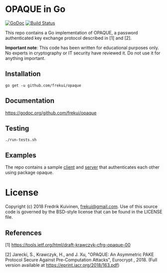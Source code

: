 # OPAQUE in Go

[![GoDoc](https://godoc.org/github.com/frekui/opaque?status.png)](https://godoc.org/github.com/frekui/opaque)
[![Build Status](https://travis-ci.com/frekui/opaque.svg?branch=master)](https://travis-ci.com/frekui/opaque)

This repo contains a Go implementation of OPAQUE, a password authenticated key
exchange protocol described in [1] and [2].

**Important note**: This code has been written for educational purposes only. No
experts in cryptography or IT security have reviewed it. Do not use it for
anything important.

## Installation

`go get -u github.com/frekui/opaque`

## Documentation

https://godoc.org/github.com/frekui/opaque

## Testing

`./run-tests.sh`

## Examples

The repo contains a sample [client](cmd/client.go) and [server](cmd/server.go)
that authenticates each other using package opaque.

# License

Copyright (c) 2018 Fredrik Kuivinen, frekui@gmail.com. Use of this source code
is governed by the BSD-style license that can be found in the LICENSE file.

## References

[1] https://tools.ietf.org/html/draft-krawczyk-cfrg-opaque-00

[2] Jarecki, S., Krawczyk, H., and J. Xu, "OPAQUE: An Asymmetric PAKE Protocol
Secure Against Pre-Computation Attacks", Eurocrypt , 2018. (Full version
available at https://eprint.iacr.org/2018/163.pdf)
